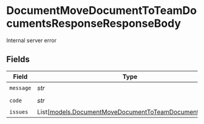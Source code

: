 # DocumentMoveDocumentToTeamDocumentsResponseResponseBody

Internal server error


## Fields

| Field                                                                                                            | Type                                                                                                             | Required                                                                                                         | Description                                                                                                      |
| ---------------------------------------------------------------------------------------------------------------- | ---------------------------------------------------------------------------------------------------------------- | ---------------------------------------------------------------------------------------------------------------- | ---------------------------------------------------------------------------------------------------------------- |
| `message`                                                                                                        | *str*                                                                                                            | :heavy_check_mark:                                                                                               | N/A                                                                                                              |
| `code`                                                                                                           | *str*                                                                                                            | :heavy_check_mark:                                                                                               | N/A                                                                                                              |
| `issues`                                                                                                         | List[[models.DocumentMoveDocumentToTeamDocumentsIssues](../models/documentmovedocumenttoteamdocumentsissues.md)] | :heavy_minus_sign:                                                                                               | N/A                                                                                                              |